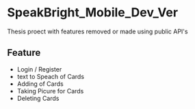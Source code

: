 # SpeakBright_Mobile_Dev_Ver

Thesis proect with features removed or made using public API's

## Feature
- Login / Register
- text to Speach of Cards
- Adding of Cards
- Taking Picure for Cards
- Deleting Cards
